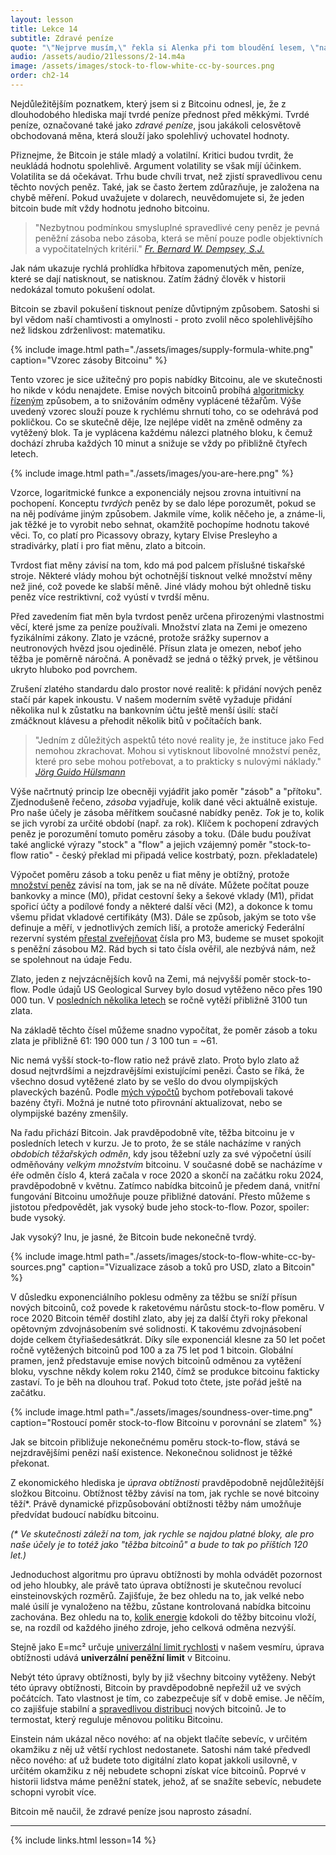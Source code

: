 ```yaml
---
layout: lesson
title: Lekce 14
subtitle: Zdravé peníze
quote: "\"Nejprve musím,\" řekla si Alenka při tom bloudění lesem, \"narůst zas do správné velikosti; a potom se musím dostat do té krásné zahrady. To bude myslím nejlepší.\""
audio: /assets/audio/21lessons/2-14.m4a
image: /assets/images/stock-to-flow-white-cc-by-sources.png
order: ch2-14
---
```


Nejdůležitějším poznatkem, který jsem si z Bitcoinu odnesl, je, 
že z dlouhodobého hlediska mají tvrdé peníze přednost před měkkými. 
Tvrdé peníze, označované také jako *zdravé peníze*, jsou jakákoli 
celosvětově obchodovaná měna, která slouží jako spolehlivý uchovatel 
hodnoty.

Přiznejme, že Bitcoin je stále mladý a volatilní. Kritici budou tvrdit, 
že neukládá hodnotu spolehlivě. Argument volatility se však míjí 
účinkem. Volatilita se dá očekávat. Trhu bude chvíli trvat, než zjistí 
spravedlivou cenu těchto nových peněz. Také, jak se často žertem 
zdůrazňuje, je založena na chybě měření. Pokud uvažujete v dolarech, 
neuvědomujete si, že jeden bitcoin bude mít vždy hodnotu jednoho bitcoinu.

> "Nezbytnou podmínkou smysluplné spravedlivé ceny peněz je pevná 
peněžní zásoba nebo zásoba, která se mění pouze podle objektivních 
a vypočitatelných kritérií."
> <cite>[Fr. Bernard W. Dempsey, S.J.]</cite>

Jak nám ukazuje rychlá prohlídka hřbitova zapomenutých měn, peníze, 
které se dají natisknout, se natisknou. Zatím žádný člověk v historii 
nedokázal tomuto pokušení odolat.

Bitcoin se zbavil pokušení tisknout peníze důvtipným způsobem. Satoshi 
si byl vědom naší chamtivosti a omylnosti - proto zvolil něco 
spolehlivějšího než lidskou zdrženlivost: matematiku.

{% include image.html path="./assets/images/supply-formula-white.png" caption="Vzorec zásoby Bitcoinu" %}

Tento vzorec je sice užitečný pro popis nabídky Bitcoinu, ale ve skutečnosti 
ho nikde v kódu nenajdete. Emise nových bitcoinů probíhá 
[algoritmicky řízeným][algorithmically controlled] způsobem, a to snižováním 
odměny vyplácené těžařům. Výše uvedený vzorec slouží pouze k rychlému shrnutí 
toho, co se odehrává pod pokličkou. Co se skutečně děje, lze nejlépe vidět 
na změně odměny za vytěžený blok. Ta je vyplácena každému nálezci platného 
bloku, k čemuž dochází zhruba každých 10 minut a snižuje se vždy po přibližně 
čtyřech letech.

{% include image.html path="./assets/images/you-are-here.png" %}

Vzorce, logaritmické funkce a exponenciály nejsou zrovna intuitivní 
na pochopení. Konceptu *tvrdých* peněz by se dalo lépe porozumět, 
pokud se na něj podíváme jiným způsobem. Jakmile víme, kolik něčeho je, 
a známe-li, jak těžké je to vyrobit nebo sehnat, okamžitě 
pochopíme hodnotu takové věci. To, co platí pro Picassovy obrazy, 
kytary Elvise Presleyho a stradivárky, platí i pro fiat měnu, zlato a bitcoin.

Tvrdost fiat měny závisí na tom, kdo má pod palcem příslušné tiskařské 
stroje. Některé vlády mohou být ochotnější tisknout velké množství měny 
než jiné, což povede ke slabší měně. Jiné vlády mohou být ohledně tisku 
peněz více restriktivní, což vyústí v tvrdší měnu.

Před zavedením fiat měn byla tvrdost peněz určena přirozenými vlastnostmi 
věcí, které jsme za peníze používali. Množství zlata na Zemi je omezeno 
fyzikálními zákony. Zlato je vzácné, protože srážky supernov a neutronových 
hvězd jsou ojedinělé. Přísun zlata je omezen, neboť jeho těžba je poměrně náročná. 
A poněvadž se jedná o těžký prvek, je většinou ukryto hluboko pod povrchem.

Zrušení zlatého standardu dalo prostor nové realitě: k přidání nových peněz 
stačí pár kapek inkoustu. V našem moderním světě vyžaduje přidání několika 
nul k zůstatku na bankovním účtu ještě menší úsilí: stačí zmáčknout klávesu 
a přehodit několik bitů v počítačích bank.

> "Jedním z důležitých aspektů této nové reality je, že instituce jako Fed 
> nemohou zkrachovat. Mohou si vytisknout libovolné množství peněz, které 
> pro sebe mohou potřebovat, a to prakticky s nulovými náklady."
> <cite>[Jörg Guido Hülsmann]</cite>

Výše načrtnutý princip lze obecněji vyjádřit jako poměr "zásob" a "přítoku". 
Zjednodušeně řečeno, *zásoba* vyjadřuje, kolik dané věci aktuálně existuje. 
Pro naše účely je zásoba měřítkem současné nabídky peněz. *Tok* je to, 
kolik se jich vyrobí za určité období (např. za rok). Klíčem k pochopení 
zdravých peněz je porozumění tomuto poměru zásoby a toku. (Dále budu 
používat také anglické výrazy "stock" a "flow" a jejich vzájemný poměr 
"stock-to-flow ratio" - český překlad mi připadá velice kostrbatý, pozn. 
překladatele)

Výpočet poměru zásob a toku peněz u fiat měny je obtížný, protože 
[množství peněz][how much money there is] závisí na tom, jak se na ně díváte. Můžete počítat pouze 
bankovky a mince (M0), přidat cestovní šeky a šekové vklady (M1), přidat 
spořicí účty a podílové fondy a některé další věci (M2), a dokonce k tomu 
všemu přidat vkladové certifikáty (M3). Dále se způsob, jakým se toto vše 
definuje a měří, v jednotlivých zemích liší, a protože americký Federální 
rezervní systém [přestal zveřejňovat][stopped publishing] čísla pro M3, 
budeme se muset spokojit s peněžní zásobou M2. Rád bych si tato čísla 
ověřil, ale nezbývá nám, než se spolehnout na údaje Fedu.

Zlato, jeden z nejvzácnějších kovů na Zemi, má nejvyšší poměr stock-to-flow. 
Podle údajů US Geological Survey bylo dosud vytěženo něco přes 190 000 tun. 
V [posledních několika letech][last few years] se ročně vytěží přibližně 3100 tun zlata.

Na základě těchto čísel můžeme snadno vypočítat, že poměr zásob a toku 
zlata je přibližně 61: 190 000 tun / 3 100 tun = ~61.

Nic nemá vyšší stock-to-flow ratio než právě zlato. Proto bylo zlato až dosud 
nejtvrdšími a nejzdravějšími existujícími penězi. Často se říká, že všechno 
dosud vytěžené zlato by se vešlo do dvou olympijských plaveckých bazénů. 
Podle [mých výpočtů][my calculations] bychom potřebovali takové bazény čtyři. 
Možná je nutné toto přirovnání aktualizovat, nebo se olympijské bazény zmenšily.

Na řadu přichází Bitcoin. Jak pravděpodobně víte, těžba bitcoinu je 
v posledních letech v kurzu. Je to proto, že se stále nacházíme v raných 
*obdobích těžařských odměn*, kdy jsou těžební uzly za své výpočetní úsilí 
odměňovány *velkým množstvím* bitcoinu. V současné době se nacházíme v éře 
odměn číslo 4, která začala v roce 2020 a skončí na začátku roku 2024, 
pravděpodobně v květnu. Zatímco nabídka bitcoinů je předem daná, vnitřní 
fungování Bitcoinu umožňuje pouze přibližné datování. Přesto můžeme s jistotou 
předpovědět, jak vysoký bude jeho stock-to-flow. Pozor, spoiler: bude vysoký.

Jak vysoký? Inu, je jasné, že Bitcoin bude nekonečně tvrdý.

{% include image.html path="./assets/images/stock-to-flow-white-cc-by-sources.png" caption="Vizualizace zásob a toků pro USD, zlato a Bitcoin" %}

V důsledku exponenciálního poklesu odměny za těžbu se sníží přísun nových 
bitcoinů, což povede k raketovému nárůstu stock-to-flow poměru. V roce 2020 
Bitcoin téměř dostihl zlato, aby jej za další čtyři roky překonal opětovným 
zdvojnásobením své solidnosti. K takovému zdvojnásobení dojde celkem 
čtyřiašedesátkrát. Díky síle exponenciál klesne za 50 let počet ročně 
vytěžených bitcoinů pod 100 a za 75 let pod 1 bitcoin. Globální pramen, 
jenž představuje emise nových bitcoinů odměnou za vytěžení bloku, vyschne 
někdy kolem roku 2140, čímž se produkce bitcoinu fakticky zastaví. 
To je běh na dlouhou trať. Pokud toto čtete, jste pořád ještě na začátku.

{% include image.html path="./assets/images/soundness-over-time.png" caption="Rostoucí poměr stock-to-flow Bitcoinu v porovnání se zlatem" %}

Jak se bitcoin přibližuje nekonečnému poměru stock-to-flow, stává se 
nejzdravějšími penězi naší existence. Nekonečnou solidnost je těžké překonat.

Z ekonomického hlediska je *úprava obtížnosti* pravděpodobně nejdůležitější 
složkou Bitcoinu. Obtížnost těžby závisí na tom, jak rychle se nové bitcoiny 
těží\*. Právě dynamické přizpůsobování obtížnosti těžby nám umožňuje 
předvídat budoucí nabídku bitcoinu.

*(\* Ve skutečnosti záleží na tom, jak rychle se najdou platné bloky, ale pro naše 
účely je to totéž jako "těžba bitcoinů" a bude to tak po příštích 120 let.)*

Jednoduchost algoritmu pro úpravu obtížnosti by mohla odvádět pozornost 
od jeho hloubky, ale právě tato úprava obtížnosti je skutečnou revolucí 
einsteinovských rozměrů. Zajišťuje, že bez ohledu na to, jak velké nebo malé 
úsilí je vynaloženo na těžbu, zůstane kontrolovaná nabídka bitcoinu zachována. 
Bez ohledu na to, [kolik energie][much energy] kdokoli do těžby bitcoinu vloží, se, 
na rozdíl od každého jiného zdroje, jeho celková odměna nezvýší.

Stejně jako E=mc² určuje [univerzální limit rychlosti][universal speed limit] v našem vesmíru, 
úprava obtížnosti udává **univerzální peněžní limit** v Bitcoinu.

Nebýt této úpravy obtížnosti, byly by již všechny bitcoiny vytěženy. Nebýt 
této úpravy obtížnosti, Bitcoin by pravděpodobně nepřežil už ve svých počátcích. 
Tato vlastnost je tím, co zabezpečuje síť v době emise. Je něčím, co zajišťuje 
stabilní a [spravedlivou distribuci][fair distribution] nových bitcoinů. Je to termostat, který 
reguluje měnovou politiku Bitcoinu.

Einstein nám ukázal něco nového: ať na objekt tlačíte sebevíc, v určitém okamžiku 
z něj už větší rychlost nedostanete. Satoshi nám také předvedl něco nového: ať už 
budete toto digitální zlato kopat jakkoli usilovně, v určitém okamžiku z něj 
nebudete schopni získat více bitcoinů. Poprvé v historii lidstva máme peněžní 
statek, jehož, ať se snažíte sebevíc, nebudete schopni vyrobit více.

Bitcoin mě naučil, že zdravé peníze jsou naprosto zásadní.

---

{% include links.html lesson=14 %}

<!-- Internal -->
[much energy]: https://dergigi.com/2018/06/10/bitcoin-s-energy-consumption/

[Fr. Bernard W. Dempsey, S.J.]: https://www.jstor.org/stable/29769582
[Jörg Guido Hülsmann]: https://mises.org/sites/default/files/The%20Ethics%20of%20Money%20Production_2.pdf
[stopped publishing]: https://www.federalreserve.gov/Releases/h6/discm3.htm
[last few years]: https://minerals.usgs.gov/minerals/pubs/mcs/2018/mcs2018.pdf
[my calculations]: https://www.wolframalpha.com/input/?i=volume+of+190000+metric+tons+gold+%2F+olympic+swimming+pool+volume
[fair distribution]: https://blog.picks.co/bitcoins-distribution-was-fair-e2ef7bbbc892

<!-- Bitcoin Wiki -->
[algorithmically controlled]: https://en.bitcoin.it/wiki/Controlled_supply

<!-- Wikipedia -->
[how much money there is]: https://en.wikipedia.org/wiki/Money_supply
[universal speed limit]: https://en.wikipedia.org/wiki/Speed_of_light#Upper_limit_on_speeds
[alice]: https://en.wikipedia.org/wiki/Alice%27s_Adventures_in_Wonderland
[carroll]: https://en.wikipedia.org/wiki/Lewis_Carroll
